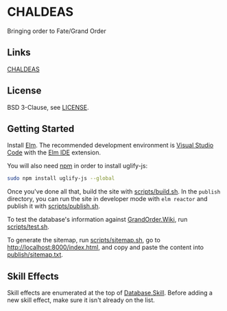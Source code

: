 # CHALDEAS
Bringing order to Fate/Grand Order

## Links
[CHALDEAS](https://chaldeas.surge.sh)

## License
BSD 3-Clause, see [LICENSE](https://github.com/jnbooth/chaldeas/blob/master/LICENSE).

## Getting Started
Install [Elm](https://guide.elm-lang.org/install.html). The recommended development environment is [Visual Studio Code](code.visualstudio.com) with the [Elm IDE](https://marketplace.visualstudio.com/items/sbrink.elm) extension. 

You will also need [npm](https://www.npmjs.com/get-npm) in order to install uglify-js:

```sh
sudo npm install uglify-js --global
```

Once you've done all that, build the site with  [scripts/build.sh](scripts/build.sh). In the `publish` directory, you can run the site in developer mode with `elm reactor` and publish it with [scripts/publish.sh](scripts/publish.sh).

To test the database's information against [GrandOrder.Wiki](https://grandorder.wiki), run [scripts/test.sh](scripts/test.sh).

To generate the sitemap, run [scripts/sitemap.sh](scripts/sitemap.sh), go to [http://localhost:8000/index.html](http://localhost:8000/index.html), and copy and paste the content into [publish/sitemap.txt](publish/sitemap.txt).

## Skill Effects
Skill effects are enumerated at the top of [Database.Skill](src/Database/Skill.elm). Before adding a new skill effect, make sure it isn't already on the list.
